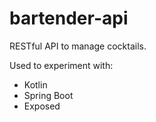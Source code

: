 # bartender-api

RESTful API to manage cocktails.

Used to experiment with:
- Kotlin
- Spring Boot
- Exposed
